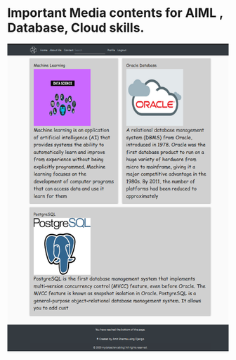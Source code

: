 # Important Media contents for AIML , Database, Cloud skills.


![alt text](https://raw.githubusercontent.com/amit6604/My-Media/master/home.PNG)
